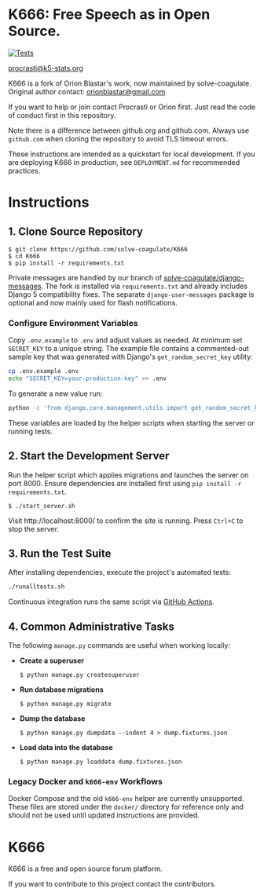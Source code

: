 # K666: Free Speech as in Open Source.
[![Tests](https://github.com/solve-coagulate/K666/actions/workflows/tests.yml/badge.svg?branch=master)](https://github.com/solve-coagulate/K666/actions/workflows/tests.yml)


procrasti@k5-stats.org

K666 is a fork of Orion Blastar's work, now maintained by solve-coagulate.
Original author contact: orionblastar@gmail.com

If you want to help or join contact Procrasti or Orion first. Just read the code of conduct first in this repository.

Note there is a difference between github.org and github.com. Always use `github.com` when cloning the repository to avoid TLS timeout errors.

These instructions are intended as a quickstart for local development. If you are deploying K666 in production, see `DEPLOYMENT.md` for recommended practices.

# Instructions

## 1. Clone Source Repository
```
$ git clone https://github.com/solve-coagulate/K666
$ cd K666
$ pip install -r requirements.txt
```

Private messages are handled by our branch of [solve-coagulate/django-messages](https://github.com/solve-coagulate/django-messages). The fork is installed via `requirements.txt` and already includes Django 5 compatibility fixes. The separate `django-user-messages` package is optional and now mainly used for flash notifications.

### Configure Environment Variables
Copy `.env.example` to `.env` and adjust values as needed. At minimum set
`SECRET_KEY` to a unique string. The example file contains a commented-out
sample key that was generated with Django's `get_random_secret_key` utility:

```bash
cp .env.example .env
echo "SECRET_KEY=your-production-key" >> .env
```
To generate a new value run:

```bash
python -c 'from django.core.management.utils import get_random_secret_key; print(get_random_secret_key())'
```
These variables are loaded by the helper scripts when starting the server or
running tests.

## 2. Start the Development Server
Run the helper script which applies migrations and launches the server on port 8000. Ensure dependencies are installed first using `pip install -r requirements.txt`.
```
$ ./start_server.sh
```
Visit http://localhost:8000/ to confirm the site is running. Press `Ctrl+C` to stop the server.

## 3. Run the Test Suite
After installing dependencies, execute the project's automated tests:
```bash
./runalltests.sh
```

Continuous integration runs the same script via [GitHub Actions](https://github.com/solve-coagulate/K666/actions/workflows/tests.yml).


## 4. Common Administrative Tasks
The following `manage.py` commands are useful when working locally:

- **Create a superuser**
  ```
  $ python manage.py createsuperuser
  ```
- **Run database migrations**
  ```
  $ python manage.py migrate
  ```
- **Dump the database**
  ```
  $ python manage.py dumpdata --indent 4 > dump.fixtures.json
  ```
- **Load data into the database**
  ```
  $ python manage.py loaddata dump.fixtures.json
  ```

### Legacy Docker and `k666-env` Workflows
Docker Compose and the old `k666-env` helper are currently unsupported. These files are stored under the `docker/` directory for reference only and should not be used until updated instructions are provided.

# K666

K666 is a free and open source forum platform.

If you want to contribute to this project contact the contributors.
